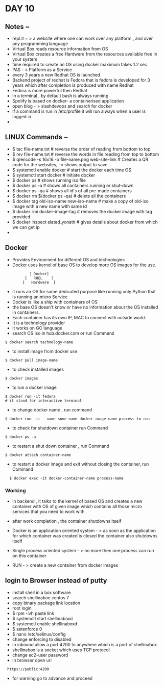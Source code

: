 # DAY 10

## Notes ~
  * repl.it ~ > a website where one can work over any platform , and over any programming language
  * Virtual Box reads resource information from OS
  * Virtual Box creates a free Hardware from the resources available free in your system
  * time required to create an OS using docker maximum takes 1.2 sec
  * PAS - > Platform as a Service
  * every 3 years a new Redhat OS is launched
  * Backend project of redhat is Fedora that is fedora is developed for 3 years which after completion is produced with name Redhat
  * Fedora is more powerful then Redhat
  * in a terminal , by default bash is always running
  * Spotify is based on docker- a containerised application
  * open blog - > slashdevops and search for docker
  * if a command is run in /etc/profile it will run always when a user is logged in
  *
## LINUX Commands ~
  * $ tac file-name.txt   # reverse the order of reading from bottom to top
  * $ rev file-name.txt   # reverse the words in file reading from top to bottom
  * $ qrencode -s 16x16 -o file-name.png web-site-link # Creates a QR code for the websites, -o shows output to save
  * $ systemctl enable docker # start the docker each time  OS
  * $ systemctl start docker # initiate docker
  * $ docker ps # shows running iso file
  * $ docker ps -a # shows all containers running or shut-down
  * $ docker ps -qa # shows all id's of all pre-made containers
  * $ docker rm $(docker ps -qa) # delete all the containers
  * $ docker tag old-iso-name new-iso-name # make a copy of old-iso image with a new name with same id
  * $ docker rmi docker-image-tag # removes the docker image with tag provided
  * $ docker inspect elated_yonath # gives details about docker from which we can get ip
  *
## Docker
  * Provides Environment for different OS and technologies
  * Docker uses kernel of base OS to develop more OS images for the use.
  ```
             [ Docker]
           [   RHEL    ]    
          [   Hardware  ]
  ```
  * it runs an OS for some dedicated purpose like running only Python that is running an micro Service
  * Docker is like a ship with containers of OS
  * the base OS doesn't know or have no information about the OS installed in containers.
  * Each container has its own IP, MAC to connect with outside world.
  * It is a technology provider
  * it works on GO language
  * search OS iso in hub.docker.com or
  run Command
  ```
  $ docker search technology-name
  ```
  * to install image from docker use
  ```
  $ docker pull image-name
  ```
  * to check installed images
  ```
  $ docker images
  ```
  * to run a docker image
  ```
  $ docker run -it fedora
  # it stand for interactive terminal
  ```
  * to change docker name , run command
  ```
  $ docker run -it --name some-name docker-image-name process-to-run
  ```
  * to check for shutdown container run Command
  ```
  $ docker ps -a
  ```
  * to restart a shut down container , run Command
  ```
  $ docker attach container-name
  ```
  * to restart a docker image and exit without closing the container, run Command
  ```
    $ docker exec -it docker-container-name process-name
  ```
  ### Working
  * in backend , it talks to the kernel of based OS and creates a new container with OS of given image which contains all those micro services that you need to work with
  * after work completion , the container shutdowns itself

  * Docker is an application oriented system - > as soon as the application for which container was created is closed the container also shutdowns itself
  * Single process oriented system - > no more then one process can run on this container
  * RUN - > create a new container from docker images


## login to Browser instead of putty
  * install shell in a box software
  * search shellinaboc centos 7
  * copy binary package link location
  * root login
  * $ rpm -ivh paste link
  * $ systemctl start shellinaboxd
  * $ systemctl enable shellinaboxd
  * $ setenforce 0
  * $ nano /etc/selinux/config
  * change enforcing to disabled
  * in inbound allow a port 4200 to anywhere which is a port of shellinabox
  * shellinabox is a socket which uses TCP protocol
  * change ec2-user password
  * in browser open url
  ```
   https://public:4200

  ```
  * for warning go to advance and proceed
